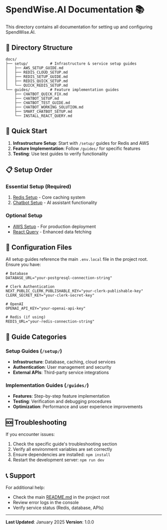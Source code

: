 # SpendWise.AI Documentation 📚

This directory contains all documentation for setting up and configuring SpendWise.AI.

## 📁 Directory Structure

```
docs/
├── setup/          # Infrastructure & service setup guides
│   ├── AWS_SETUP_GUIDE.md
│   ├── REDIS_CLOUD_SETUP.md
│   ├── REDIS_SETUP_GUIDE.md
│   ├── REDIS_QUICK_SETUP.md
│   └── QUICK_REDIS_SETUP.md
└── guides/         # Feature implementation guides
    ├── CHATBOT_QUICK_FIX.md
    ├── CHATBOT_SETUP.md
    ├── CHATBOT_TEST_GUIDE.md
    ├── CHATBOT_WORKING_SOLUTION.md
    ├── SMART_CHATBOT_SETUP.md
    └── INSTALL_REACT_QUERY.md
```

## 🚀 Quick Start

1. **Infrastructure Setup**: Start with `/setup/` guides for Redis and AWS
2. **Feature Implementation**: Follow `/guides/` for specific features
3. **Testing**: Use test guides to verify functionality

## 📋 Setup Order

### Essential Setup (Required)
1. [Redis Setup](./setup/REDIS_SETUP_GUIDE.md) - Core caching system
2. [Chatbot Setup](./guides/CHATBOT_SETUP.md) - AI assistant functionality

### Optional Setup
- [AWS Setup](./setup/AWS_SETUP_GUIDE.md) - For production deployment
- [React Query](./guides/INSTALL_REACT_QUERY.md) - Enhanced data fetching

## 🔧 Configuration Files

All setup guides reference the main `.env.local` file in the project root. Ensure you have:

```env
# Database
DATABASE_URL="your-postgresql-connection-string"

# Clerk Authentication
NEXT_PUBLIC_CLERK_PUBLISHABLE_KEY="your-clerk-publishable-key"
CLERK_SECRET_KEY="your-clerk-secret-key"

# OpenAI
OPENAI_API_KEY="your-openai-api-key"

# Redis (if using)
REDIS_URL="your-redis-connection-string"
```

## 📖 Guide Categories

### Setup Guides (`/setup/`)
- **Infrastructure**: Database, caching, cloud services
- **Authentication**: User management and security
- **External APIs**: Third-party service integrations

### Implementation Guides (`/guides/`)
- **Features**: Step-by-step feature implementation
- **Testing**: Verification and debugging procedures
- **Optimization**: Performance and user experience improvements

## 🆘 Troubleshooting

If you encounter issues:

1. Check the specific guide's troubleshooting section
2. Verify all environment variables are set correctly
3. Ensure dependencies are installed: `npm install`
4. Restart the development server: `npm run dev`

## 📞 Support

For additional help:
- Check the main [README.md](../README.md) in the project root
- Review error logs in the console
- Verify service status (Redis, database, APIs)

---

**Last Updated**: January 2025
**Version**: 1.0.0